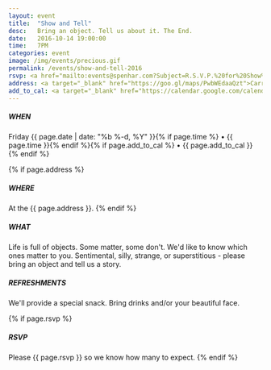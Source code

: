 ```yaml
---
layout: event
title:  "Show and Tell"
desc:   Bring an object. Tell us about it. The End.
date:   2016-10-14 19:00:00
time:   7PM
categories: event
image: /img/events/precious.gif
permalink: /events/show-and-tell-2016
rsvp: <a href="mailto:events@spenhar.com?Subject=R.S.V.P.%20for%20Show%20and%20Tell%202016&Body=Yohoo%21%0A%0AI%27ll%20be%20there%20with%20%5B%20X%20%5D%20guests%20and%20bells%20on.%20%0A%0Aor%0A%0AI%27m%20unable%20to%20make%20your%20object%20event%20and%20this%20deeply%20saddens%20me.%20Xoxo">r.s.v.p.</A>
address: <a target="_blank" href="https://goo.gl/maps/PwbWEdaaQzt">Carrboro Cottage</a>
add_to_cal: <a target="_blank" href="https://calendar.google.com/calendar/event?action=TEMPLATE&tmeid=XzhjcWpnZTlqOGtzMzRiOW04cDFqNGI5azZjcDNlYmExNm9wazRiYTM4OHMzZ2UxbjhjbzNjZWEzOGMgYXNvaDUzOGhibzJ2am9xMG9lYTY2dGVlbzRAZw&tmsrc=asoh538hbo2vjoq0oea66teeo4%40group.calendar.google.com">Add to calendar</a>
---
```

##### WHEN
Friday {{ page.date | date: "%b %-d, %Y" }}{% if page.time %} • {{ page.time }}{% endif %}{% if page.add_to_cal %} • {{ page.add_to_cal }}{% endif %}

{% if page.address %}
##### WHERE
At the {{ page.address }}.
{% endif %}

##### WHAT
Life is full of objects. Some matter, some don't. We'd like to know which ones matter to you. Sentimental, silly, strange, or superstitious - please bring an object and tell us a story.

##### REFRESHMENTS
We'll provide a special snack. Bring drinks and/or your beautiful face.

{% if page.rsvp %}
##### RSVP
Please {{ page.rsvp }} so we know how many to expect.
{% endif %}
